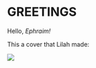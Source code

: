 # GREETINGS

Hello, *Ephraim!*

This a cover that Lilah made:

![](https://cldup.com/KEIgt-_0EN.png)
